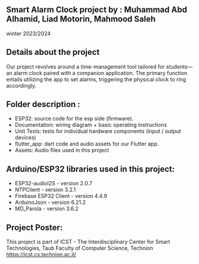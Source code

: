 ## Smart Alarm Clock project by : Muhammad Abd Alhamid,  Liad Motorin,  Mahmood Saleh
  winter 2023/2024 

## Details about the project
  Our project revolves around a time-management tool tailored for students—an alarm clock paired with a companion application. The primary function entails utilizing the app to set alarms, triggering the physical clock to ring accordingly.

## Folder description :
* ESP32: source code for the esp side (firmware).
* Documentation: wiring diagram + basic operating instructions
* Unit Tests: tests for individual hardware components (input / output devices)
* flutter_app: dart code and audio assets for our Flutter app.
* Assets: Audio files used in this project


## Arduino/ESP32 libraries used in this project:
* ESP32-audioI2S - version 2.0.7
* NTPClient - version 3.2.1
* Firebase ESP32 Client - version 4.4.9
* ArduinoJson - version 6.21.2
* MD_Parola - version 3.6.2

## Project Poster:

This project is part of ICST - The Interdisciplinary Center for Smart Technologies, Taub Faculty of Computer Science, Technion
https://icst.cs.technion.ac.il/
